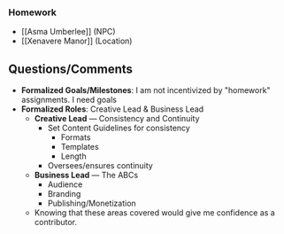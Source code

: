 ### Homework
- [[Asma Umberlee]] (NPC)
- [[Xenavere Manor]] (Location)

## Questions/Comments
- **Formalized Goals/Milestones**: I am not incentivized by "homework" assignments. I need goals
- **Formalized Roles**: Creative Lead & Business Lead
	- **Creative Lead** — Consistency and Continuity
		- Set Content Guidelines for consistency
			- Formats
			- Templates
			- Length
		- Oversees/ensures continuity
	- **Business Lead** — The ABCs
		- Audience
		- Branding
		- Publishing/Monetization
	- Knowing that these areas covered would give me confidence as a contributor. 